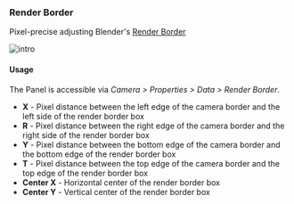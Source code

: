 ### Render Border

Pixel-precise adjusting Blender's [Render Border](https://blender.org/manual/render/camera/introduction.html#render-border) 

![intro](https://fat.gfycat.com/FearlessGiftedGnu.gif)


#### Usage

The Panel is accessible via *Camera > Properties > Data > Render Border*.

 - **X** - Pixel distance between the left edge of the camera border and the left side of the render border box
 - **R** - Pixel distance between the right edge of the camera border and the right side of the render border box
 - **Y** - Pixel distance between the bottom edge of the camera border and the bottom edge of the render border box
 - **T** - Pixel distance between the top edge of the camera border and the top edge of the render border box
 - **Center X** - Horizontal center of the render border box
 - **Center Y** - Vertical center of the render border box
